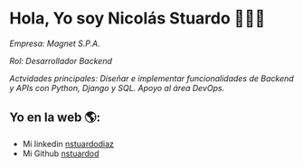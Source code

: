 # Hola, Yo soy Nicolás Stuardo  👋👨‍💻

*Empresa: Magnet S.P.A.*

*Rol: Desarrollador Backend*

*Actvidades principales: Diseñar e implementar funcionalidades de Backend y APIs con Python, Django y SQL. Apoyo al área DevOps.*


## Yo en la web 🌎:
- Mi linkedin <a href="https://www.linkedin.com/in/nstuardodiaz">nstuardodiaz</a>
- Mi Github <a href="https://github.com/nstuardod">nstuardod</a>
